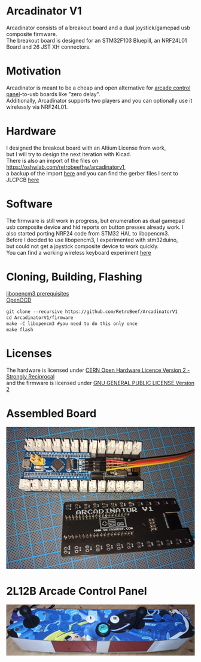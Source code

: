 # Arcadinator V1
Arcadinator consists of a breakout board and a dual joystick/gamepad usb composite firmware.  
The breakout board is designed for an STM32F103 Bluepill, an NRF24L01 Board and 26 JST XH connectors.  

# Motivation
Arcadinator is meant to be a cheap and open alternative for [arcade control panel](/extras/img/2L12B.jpg)-to-usb boards like "zero delay".  
Additionally, Arcadinator supports two players and you can optionally use it wirelessly via NRF24L01.

# Hardware
I designed the breakout board with an Altium License from work,  
but I will try to design the next iteration with Kicad.  
There is also an import of the files on https://oshwlab.com/retrobeefhw/arcadinatorv1,  
a backup of the import [here](/hardware/EasyEDA_Backup.zip) 
and you can find the gerber files I sent to JLCPCB [here](/extras/production/gerber.zip)  

# Software
The firmware is still work in progress, but enumeration as dual gamepad usb composite device and hid reports on button presses already work. I also started porting NRF24 code from STM32 HAL to libopencm3.  
Before I decided to use libopencm3, I experimented with stm32duino,  
but could not get a joystick composite device to work quickly.  
You can find a working wireless keyboard experiment [here](/extras/old/ArcadinatorKeyboard/)

# Cloning, Building, Flashing
[libopencm3 prerequisites](https://github.com/libopencm3/libopencm3#prerequisites)  
[OpenOCD](https://openocd.org/pages/getting-openocd.html)
```
git clone --recursive https://github.com/RetroBeef/ArcadinatorV1
cd ArcadinatorV1/firmware
make -C libopencm3 #you need to do this only once
make flash
```

# Licenses
The hardware is licensed under [CERN Open Hardware Licence Version 2 - Strongly Reciprocal](/hardware/LICENSE)  
and the firmware is licensed under [GNU GENERAL PUBLIC LICENSE Version 2](/firmware/LICENSE)  

# Assembled Board
![Assembled Board](extras/img/board.jpg?raw=true "Assembled Board")

# 2L12B Arcade Control Panel
![2L12B](extras/img/2L12B.jpg?raw=true "2L12B Arcade Control Panel")
